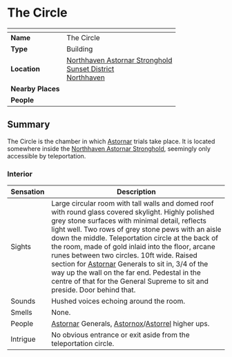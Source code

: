 # The Circle

| []() | |
| --- | --- |
| **Name** | The Circle |
| **Type** | Building |
| **Location** | [Northhaven Astornar Stronghold](../../settlements/strongholds/northhaven-astornar-stronghold.md)<br>[Sunset District](../../settlements/districts/sunset-district.md)<br>[Northhaven](../../settlements/cities/northhaven.md) |
| **Nearby Places** | |
| **People** | |

## Summary

The Circle is the chamber in which [Astornar](../../../organisations/government/astornar.md) trials take place. It is located somewhere inside the [Northhaven Astornar Stronghold](../../settlements/strongholds/northhaven-astornar-stronghold.md), seemingly only accessible by teleportation.

### Interior

| Sensation | Description |
| ---- | --- |
| Sights | Large circular room with tall walls and domed roof with round glass covered skylight. Highly polished grey stone surfaces with minimal detail, reflects light well. Two rows of grey stone pews with an aisle down the middle. Teleportation circle at the back of the room, made of gold inlaid into the floor, arcane runes between two circles. 10ft wide. Raised section for [Astornar](../../../organisations/government/astornar.md) Generals to sit in, 3/4 of the way up the wall on the far end. Pedestal in the centre of that for the General Supreme to sit and preside. Door behind that. |
| Sounds | Hushed voices echoing around the room. |
| Smells | None. |
| People | [Astornar](../../../organisations/government/astornar.md) Generals, [Astornox](../../../organisations/government/astornox/astornox.md)/[Astorrel](../../../organisations/government/astorrel/astorrel.md) higher ups. |
| Intrigue | No obvious entrance or exit aside from the teleportation circle. |
